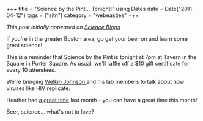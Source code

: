 +++
title = "Science by the Pint... Tonight!"
using Dates
date = Date("2011-04-12")
tags = ["sitn"]
category = "webeasties"
+++

_This post initially appeared on [Science Blogs](http://scienceblogs.com/webeasties)_

If you're in the greater Boston area, go get your beer on and learn some great science!

This is a reminder that Science by the Pint is tonight at 7pm at Tavern in the Square in Porter Square. As usual, we'll raffle off a \$10 gift certificate for every 10 attendees.

We're bringing [Welkin Johnson ](http://micro.med.harvard.edu/faculty/johnson.html)and his lab members to talk about how viruses like HIV replicate.

Heather had [a great time](http://scienceblogs.com/webeasties/2011/03/why_i_love_science_by_the_pint.php) last month - you can have a great time this month!

Beer, science... what's not to love?

      
  
